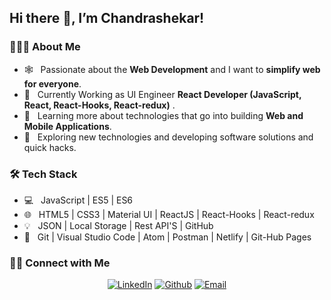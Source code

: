 <h2> Hi there 👋, I’m Chandrashekar!</h2>

<h3> 👨🏻‍💻 About Me </h3>

- 🕸️ &nbsp; Passionate about the **Web Development** and I want to **simplify web for everyone**.
- 🔭 &nbsp; Currently Working as UI Engineer **React Developer (JavaScript, React, React-Hooks, React-redux)** .
- 🌱 &nbsp; Learning more about technologies that go into building **Web and Mobile Applications**.
- 🤔 &nbsp; Exploring new technologies and developing software solutions and quick hacks.

<h3>🛠 Tech Stack</h3>

- 💻 &nbsp; JavaScript | ES5 | ES6
- 🌐 &nbsp; HTML5 | CSS3 | Material UI |  ReactJS | React-Hooks | React-redux
- 💡 &nbsp;  JSON | Local Storage | Rest API'S | GitHub
- 🔧 &nbsp; Git | Visual Studio Code | Atom | Postman | Netlify | Git-Hub Pages

<h3> 🤝🏻 Connect with Me </h3>

<p align="center">
<a href="https://www.linkedin.com/in/kalal-chandu/"><img alt="LinkedIn" src="https://img.shields.io/badge/LinkedIn-Kalal%20Chandrashekar-blue?style=flat&logo=linkedin"></a>
<a href="https://github.com/Chandu11215"><img alt="Github" src="https://img.shields.io/badge/GitHub-Chandu11215-blue?style=flat&logo=github"></a>
<a href="mailto:kalalshannu19@gmail.com"><img alt="Email" src="https://img.shields.io/badge/Email-kalalshannu19%40gmail.com-blue?style=flat&logo=gmail"></a>
</p>
